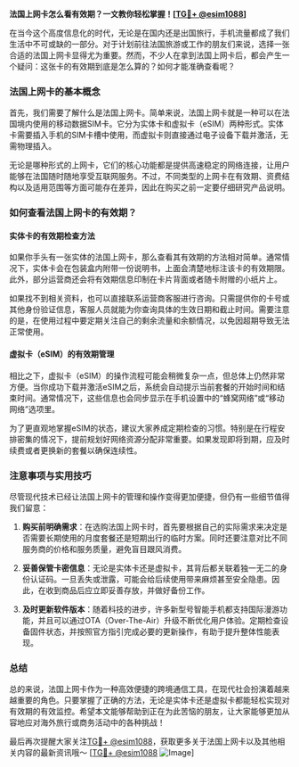 **法国上网卡怎么看有效期？一文教你轻松掌握！[[TG💪+ @esim1088](https://t.me/s/esim1088)]**

在当今这个高度信息化的时代，无论是在国内还是出国旅行，手机流量都成了我们生活中不可或缺的一部分。对于计划前往法国旅游或工作的朋友们来说，选择一张合适的法国上网卡显得尤为重要。然而，不少人在拿到法国上网卡后，都会产生一个疑问：这张卡的有效期到底是怎么算的？如何才能准确查看呢？

### 法国上网卡的基本概念

首先，我们需要了解什么是法国上网卡。简单来说，法国上网卡就是一种可以在法国境内使用的移动数据SIM卡。它分为实体卡和虚拟卡（eSIM）两种形式。实体卡需要插入手机的SIM卡槽中使用，而虚拟卡则直接通过电子设备下载并激活，无需物理插入。

无论是哪种形式的上网卡，它们的核心功能都是提供高速稳定的网络连接，让用户能够在法国随时随地享受互联网服务。不过，不同类型的上网卡在有效期、资费结构以及适用范围等方面可能存在差异，因此在购买之前一定要仔细研究产品说明。

### 如何查看法国上网卡的有效期？

#### 实体卡的有效期检查方法

如果你手头有一张实体的法国上网卡，那么查看其有效期的方法相对简单。通常情况下，实体卡会在包装盒内附带一份说明书，上面会清楚地标注该卡的有效期限。此外，部分运营商还会将有效期信息印制在卡片背面或者随卡附赠的小纸片上。

如果找不到相关资料，也可以直接联系运营商客服进行咨询。只需提供你的卡号或其他身份验证信息，客服人员就能为你查询具体的生效日期和截止时间。需要注意的是，在使用过程中要定期关注自己的剩余流量和余额情况，以免因超期导致无法正常使用。

#### 虚拟卡（eSIM）的有效期管理

相比之下，虚拟卡（eSIM）的操作流程可能会稍微复杂一点，但总体上仍然非常方便。当你成功下载并激活eSIM之后，系统会自动提示当前套餐的开始时间和结束时间。通常情况下，这些信息也会同步显示在手机设置中的“蜂窝网络”或“移动网络”选项里。

为了更直观地掌握eSIM的状态，建议大家养成定期检查的习惯。特别是在行程安排密集的情况下，提前规划好网络资源分配非常重要。如果发现即将到期，应及时续费或者更换新的套餐以确保连续性。

### 注意事项与实用技巧

尽管现代技术已经让法国上网卡的管理和操作变得更加便捷，但仍有一些细节值得我们留意：

1. **购买前明确需求**：在选购法国上网卡时，首先要根据自己的实际需求来决定是否需要长期使用的月度套餐还是短期出行的临时方案。同时还要注意对比不同服务商的价格和服务质量，避免盲目跟风消费。
   
2. **妥善保管卡密信息**：无论是实体卡还是虚拟卡，其背后都关联着独一无二的身份认证码。一旦丢失或泄露，可能会给后续使用带来麻烦甚至安全隐患。因此，在收到商品后应立即妥善存放，并做好备份工作。

3. **及时更新软件版本**：随着科技的进步，许多新型号智能手机都支持国际漫游功能，并且可以通过OTA（Over-The-Air）升级不断优化用户体验。定期检查设备固件状态，并按照官方指引完成必要的更新操作，有助于提升整体性能表现。

### 总结

总的来说，法国上网卡作为一种高效便捷的跨境通信工具，在现代社会扮演着越来越重要的角色。只要掌握了正确的方法，无论是实体卡还是虚拟卡都能轻松实现对有效期的有效监控。希望本文能够帮助到正在为此苦恼的朋友，让大家能够更加从容地应对海外旅行或商务活动中的各种挑战！

最后再次提醒大家关注[TG💪+ @esim1088](https://t.me/s/esim1088)，获取更多关于法国上网卡以及其他相关内容的最新资讯哦～ [[TG💪+ @esim1088](https://t.me/s/esim1088) ![Image](https://i.postimg.cc/4NQfJmqS/Snipaste-2025-05-13-00-14-12.png)]
